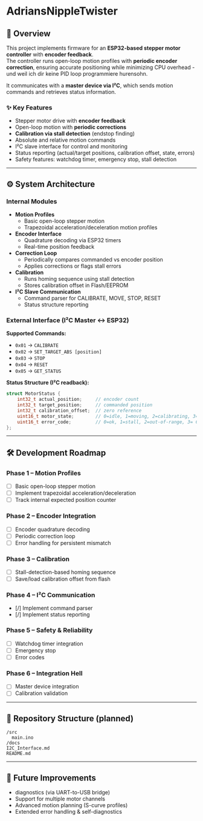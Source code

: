 # AdriansNippleTwister

## 📌 Overview
This project implements firmware for an **ESP32-based stepper motor controller** with **encoder feedback**.  
The controller runs open-loop motion profiles with **periodic encoder correction**, ensuring accurate positioning while minimizing CPU overhead - und weil ich dir keine PID loop programmiere hurensohn.

It communicates with a **master device via I²C**, which sends motion commands and retrieves status information.

### ✨ Key Features
- Stepper motor drive with **encoder feedback**
- Open-loop motion with **periodic corrections**
- **Calibration via stall detection** (endstop finding)
- Absolute and relative motion commands
- I²C slave interface for control and monitoring
- Status reporting (actual/target positions, calibration offset, state, errors)
- Safety features: watchdog timer, emergency stop, stall detection

---

## ⚙️ System Architecture

### Internal Modules
- **Motion Profiles**
  - Basic open-loop stepper motion
  - Trapezoidal acceleration/deceleration motion profiles
- **Encoder Interface**
  - Quadrature decoding via ESP32 timers
  - Real-time position feedback
- **Correction Loop**
  - Periodically compares commanded vs encoder position
  - Applies corrections or flags stall errors
- **Calibration**
  - Runs homing sequence using stall detection
  - Stores calibration offset in Flash/EEPROM
- **I²C Slave Communication**
  - Command parser for CALIBRATE, MOVE, STOP, RESET
  - Status structure reporting

### External Interface (I²C Master ↔ ESP32)
**Supported Commands:**
- `0x01` → `CALIBRATE`
- `0x02` → `SET_TARGET_ABS [position]`
- `0x03` → `STOP`
- `0x04` → `RESET`
- `0x05` → `GET_STATUS`

**Status Structure (I²C readback):**
```c
struct MotorStatus {
    int32_t actual_position;     // encoder count
    int32_t target_position;     // commanded position
    int32_t calibration_offset;  // zero reference
    uint16_t motor_state;        // 0=idle, 1=moving, 2=calibrating, 3= error
    uint16_t error_code;         // 0=ok, 1=stall, 2=out-of-range, 3= Calibration error, 4= tbd, 5= tbd, 6=comm error
};
```

---

## 🛠️ Development Roadmap

### Phase 1 – Motion Profiles
- [ ] Basic open-loop stepper motion
- [ ] Implement trapezoidal acceleration/deceleration
- [ ] Track internal expected position counter

### Phase 2 – Encoder Integration
- [ ] Encoder quadrature decoding
- [ ] Periodic correction loop
- [ ] Error handling for persistent mismatch

### Phase 3 – Calibration
- [ ] Stall-detection-based homing sequence
- [ ] Save/load calibration offset from flash

### Phase 4 – I²C Communication
- [/] Implement command parser
- [/] Implement status reporting

### Phase 5 – Safety & Reliability
- [ ] Watchdog timer integration
- [ ] Emergency stop
- [ ] Error codes

### Phase 6 – Integration Hell
- [ ] Master device integration
- [ ] Calibration validation

---

## 📂 Repository Structure (planned)
```
/src
  main.ino
/docs
I2C_Interface.md
README.md
```

---

## 🚀 Future Improvements
- diagnostics (via UART-to-USB bridge)
- Support for multiple motor channels
- Advanced motion planning (S-curve profiles)
- Extended error handling & self-diagnostics
